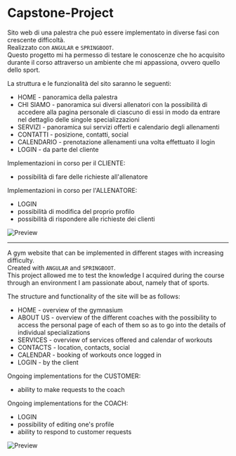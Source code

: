 # Capstone-Project

Sito web di una palestra che può essere implementato in diverse fasi con crescente difficoltà. <br>
Realizzato con ```ANGULAR``` e ```SPRINGBOOT```. <br>
Questo progetto mi ha permesso di testare le conoscenze che ho acquisito durante il corso attraverso un ambiente che mi appassiona, ovvero quello dello sport.

La struttura e le funzionalità del sito saranno le seguenti:

- HOME - panoramica della palestra
- CHI SIAMO - panoramica sui diversi allenatori con la possibilità di accedere alla pagina personale di ciascuno di essi in modo da entrare nel dettaglio delle singole specializzazioni
- SERVIZI - panoramica sui servizi offerti e calendario degli allenamenti
- CONTATTI - posizione, contatti, social
- CALENDARIO - prenotazione allenamenti una volta effettuato il login
- LOGIN - da parte del cliente

Implementazioni in corso per il CLIENTE:
- possibilità di fare delle richieste all'allenatore

Implementazioni in corso per l'ALLENATORE:
- LOGIN 
- possibilità di modifica del proprio profilo
- possibilità di rispondere alle richieste dei clienti

![Preview](https://user-images.githubusercontent.com/107913694/212663022-2e8af99b-9de5-4aa8-b6bf-617690c6f4ad.png)

----------------------------------------------------------------------------------------------------------------------------------------------------------

A gym website that can be implemented in different stages with increasing difficulty. <br>
Created with ```ANGULAR``` and ```SPRINGBOOT```. <br>
This project allowed me to test the knowledge I acquired during the course through an environment I am passionate about, namely that of sports.

The structure and functionality of the site will be as follows:

- HOME - overview of the gymnasium
- ABOUT US - overview of the different coaches with the possibility to access the personal page of each of them so as to go into the details of individual specializations
- SERVICES - overview of services offered and calendar of workouts
- CONTACTS - location, contacts, social
- CALENDAR - booking of workouts once logged in
- LOGIN - by the client

Ongoing implementations for the CUSTOMER:
- ability to make requests to the coach

Ongoing implementations for the COACH:
- LOGIN 
- possibility of editing one's profile
- ability to respond to customer requests

![Preview](https://user-images.githubusercontent.com/107913694/212663039-62c4e8b9-004a-467a-9d25-2812782580af.png)

